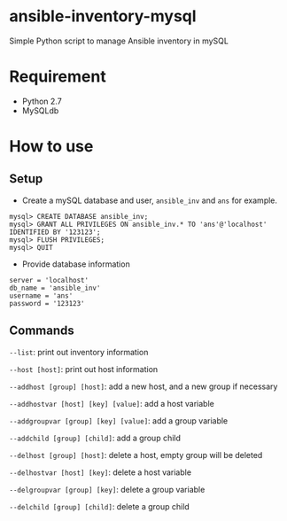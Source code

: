 ansible-inventory-mysql
=======================

Simple Python script to manage Ansible inventory in mySQL

# Requirement
* Python 2.7
* MySQLdb

# How to use

## Setup

* Create a mySQL database and user, `ansible_inv` and `ans` for example.

```
mysql> CREATE DATABASE ansible_inv;
mysql> GRANT ALL PRIVILEGES ON ansible_inv.* TO 'ans'@'localhost' IDENTIFIED BY '123123';
mysql> FLUSH PRIVILEGES;
mysql> QUIT
```

* Provide database information

```
server = 'localhost'
db_name = 'ansible_inv'
username = 'ans'
password = '123123'
```

## Commands

`--list`: print out inventory information

`--host [host]`: print out host information

`--addhost [group] [host]`: add a new host, and a new group if necessary

`--addhostvar [host] [key] [value]`: add a host variable

`--addgroupvar [group] [key] [value]`: add a group variable

`--addchild [group] [child]`: add a group child

`--delhost [group] [host]`: delete a host, empty group will be deleted

`--delhostvar [host] [key]`: delete a host variable

`--delgroupvar [group] [key]`: delete a group variable

`--delchild [group] [child]`: delete a group child

